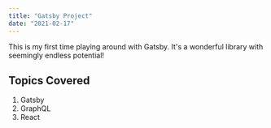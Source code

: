 ```yaml
---
title: "Gatsby Project"
date: "2021-02-17"
---
```


This is my first time playing around with Gatsby. It's a wonderful library with seemingly endless potential!

## Topics Covered

1. Gatsby
2. GraphQL
3. React